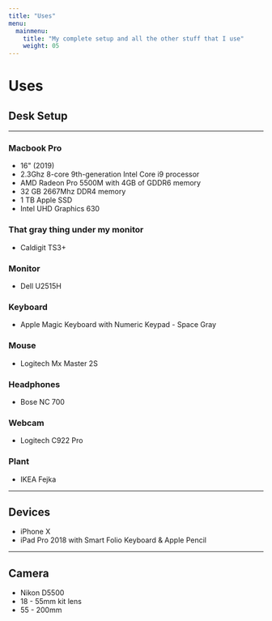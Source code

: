 ```yaml
---
title: "Uses"
menu:
  mainmenu:
    title: "My complete setup and all the other stuff that I use"
    weight: 05
---
```

# Uses

## Desk Setup
---
### Macbook Pro

- 16" (2019)
- 2.3Ghz 8-core 9th-generation Intel Core i9 processor
- AMD Radeon Pro 5500M with 4GB of GDDR6 memory
- 32 GB 2667Mhz DDR4 memory 
- 1 TB Apple SSD
- Intel UHD Graphics 630

### That gray thing under my monitor 
- Caldigit TS3+

### Monitor 
- Dell U2515H
### Keyboard 
- Apple Magic Keyboard with Numeric Keypad - Space Gray
### Mouse 
- Logitech Mx Master 2S
### Headphones 
- Bose NC 700
### Webcam 
- Logitech C922 Pro
### Plant
- IKEA Fejka
---

## Devices

- iPhone X
- iPad Pro 2018 with Smart Folio Keyboard & Apple Pencil

---

## Camera
- Nikon D5500
- 18 - 55mm kit lens
- 55 - 200mm